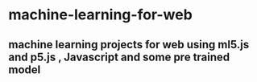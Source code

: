 # machine-learning-for-web
## machine learning projects for web using ml5.js and p5.js , Javascript and some pre trained model

